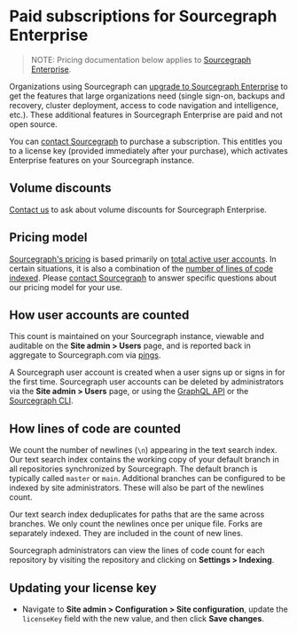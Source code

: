 # Paid subscriptions for Sourcegraph Enterprise

> NOTE: Pricing documentation below applies to [Sourcegraph Enterprise](https://sourcegraph.com/pricing).

Organizations using Sourcegraph can [upgrade to Sourcegraph Enterprise](https://sourcegraph.com/pricing) to get the features that large organizations need (single sign-on, backups and recovery, cluster deployment, access to code navigation and intelligence, etc.). These additional features in Sourcegraph Enterprise are paid and not open source.

You can [contact Sourcegraph](https://sourcegraph.com/contact/sales) to purchase a subscription. This entitles you to a license key (provided immediately after your purchase), which activates Enterprise features on your Sourcegraph instance.

## Volume discounts

[Contact us](https://sourcegraph.com/contact) to ask about volume discounts for Sourcegraph Enterprise. 

## Pricing model

[Sourcegraph's pricing](https://sourcegraph.com/pricing) is based primarily on [total active user accounts](#how-user-accounts-are-counted). In certain situations, it is also a combination of the [number of lines of code indexed](#how-lines-of-code-are-counted). Please [contact Sourcegraph](https://sourcegraph.com/contact/sales) to answer specific questions about our pricing model for your use. 

## How user accounts are counted

This count is maintained on your Sourcegraph instance, viewable and auditable on the **Site admin > Users** page, and is reported back in aggregate to Sourcegraph.com via [pings](https://docs.sourcegraph.com/admin/pings).

A Sourcegraph user account is created when a user signs up or signs in for the first time. Sourcegraph user accounts can be deleted by administrators via the **Site admin > Users** page, or using the [GraphQL API](../../api/graphql/index.md) or the [Sourcegraph CLI](https://github.com/sourcegraph/src-cli).

## How lines of code are counted

We count the number of newlines (`\n`) appearing in the text search index. Our text search index contains the working copy of your default branch in all repositories synchronized by Sourcegraph. The default branch is typically called `master` or `main`. Additional branches can be configured to be indexed by site administrators. These will also be part of the newlines count.

Our text search index deduplicates for paths that are the same across branches. We only count the newlines once per unique file. Forks are separately indexed. They are included in the count of new lines.

Sourcegraph administrators can view the lines of code count for each repository by visiting the repository and clicking on **Settings > Indexing**.

## Updating your license key

- Navigate to **Site admin > Configuration > Site configuration**, update the `licenseKey` field with the new value, and then click **Save changes**.
